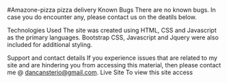  #Amazone-pizza
pizza delivery
Known Bugs
There are no known bugs. In case you do encounter any, please contact us on the deatils below.

Technologies Used
The site was created using HTML, CSS and Javascript as the primary languages. Bootstrap CSS, Javascript and Jquery were also included for additional styling.

Support and contact details
If you experience issues that are related to my site and are hindering you from accessing this material, then please contact me @ dancansterio@gmail.com. Live Site To view this site access 

